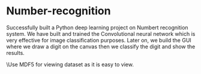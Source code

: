 # Number-recognition
Successfully built a Python deep learning project on Numbert recognition system. We have built and trained the Convolutional neural network which is very effective for image classification purposes. Later on, we build the GUI where we draw a digit on the canvas then we classify the digit and show the results.

\\Use MDF5 for viewing dataset as it is easy to view.
